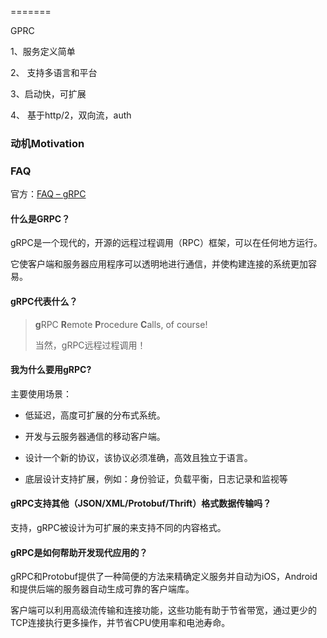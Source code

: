 =======

GPRC

1、服务定义简单

2、 支持多语言和平台

3、启动快，可扩展

4、 基于http/2，双向流，auth

### 动机Motivation

### FAQ

官方：[FAQ &ndash; gRPC](https://grpc.io/faq/)

#### 什么是GRPC？

gRPC是一个现代的，开源的远程过程调用（RPC）框架，可以在任何地方运行。

它使客户端和服务器应用程序可以透明地进行通信，并使构建连接的系统更加容易。

#### gRPC代表什么？

> **g**RPC **R**emote **P**rocedure **C**alls, of course!
> 
> 当然，gRPC远程过程调用！

#### 我为什么要用gRPC?

主要使用场景：

- 低延迟，高度可扩展的分布式系统。

- 开发与云服务器通信的移动客户端。

- 设计一个新的协议，该协议必须准确，高效且独立于语言。

- 底层设计支持扩展，例如：身份验证，负载平衡，日志记录和监视等

#### gRPC支持其他（JSON/XML/Protobuf/Thrift）格式数据传输吗？

支持，gRPC被设计为可扩展的来支持不同的内容格式。

#### gRPC是如何帮助开发现代应用的？

gRPC和Protobuf提供了一种简便的方法来精确定义服务并自动为iOS，Android和提供后端的服务器自动生成可靠的客户端库。

客户端可以利用高级流传输和连接功能，这些功能有助于节省带宽，通过更少的TCP连接执行更多操作，并节省CPU使用率和电池寿命。
